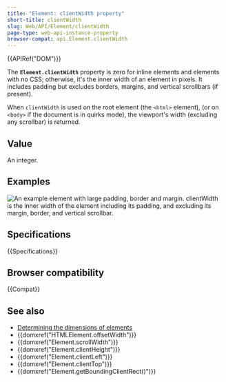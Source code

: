 ```yaml
---
title: "Element: clientWidth property"
short-title: clientWidth
slug: Web/API/Element/clientWidth
page-type: web-api-instance-property
browser-compat: api.Element.clientWidth
---
```


{{APIRef("DOM")}}

The **`Element.clientWidth`** property is zero for inline
elements and elements with no CSS; otherwise, it's the inner width of an element in
pixels. It includes padding but excludes borders, margins, and vertical scrollbars (if
present).

When `clientWidth` is used on the root element (the
`<html>` element), (or on `<body>` if the document is
in quirks mode), the viewport's width (excluding any scrollbar) is returned.

## Value

An integer.

## Examples

![An example element with large padding, border and margin. clientWidth is the inner width of the element including its padding, and excluding its margin, border, and vertical scrollbar.](dimensions-client.png)

## Specifications

{{Specifications}}

## Browser compatibility

{{Compat}}

## See also

- [Determining the dimensions of elements](/en-US/docs/Web/API/CSS_Object_Model/Determining_the_dimensions_of_elements)
- {{domxref("HTMLElement.offsetWidth")}}
- {{domxref("Element.scrollWidth")}}
- {{domxref("Element.clientHeight")}}
- {{domxref("Element.clientLeft")}}
- {{domxref("Element.clientTop")}}
- {{domxref("Element.getBoundingClientRect()")}}
